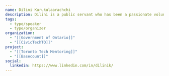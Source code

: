 ```yaml
---
name: Dilini Kurukulaarachchi
description: Dilini is a public servant who has been a passionate volunteer within the civic tech community, serving as a co-organizer and participating in a number of civic tech initiatives over the past two years. Since 2018, she has founded and led a civic tech project that is supporting young people in transitional housing through tech skills mentoring.
tags:
  - type/speaker
  - type/organizer
organization:
  - "[[Government of Ontario]]"
  - "[[CivicTechTO]]"
project:
  - "[[Toronto Tech Mentoring]]"
  - "[[Basecount]]"
social:
  linkedin: https://www.linkedin.com/in/dilinik/
---
```


